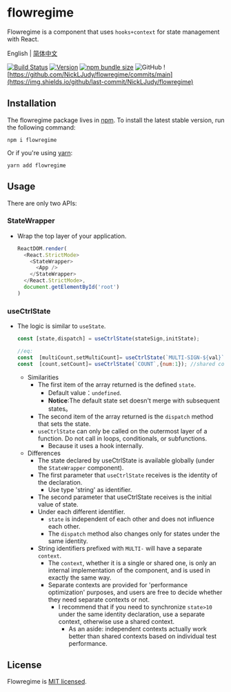 # flowregime

Flowregime is a component that uses `hooks+context` for state management with React.

English | [简体中文](./README-zh_CN.md) 

[![Build Status](https://travis-ci.com/NickLJudy/flowregime.svg?branch=main)](https://travis-ci.com/NickLJudy/flowregime)
[![Version](https://img.shields.io/npm/v/flowregime.svg?maxAge=300&label=version&colorB=007ec6&maxAge=300)](./package.json)
[![npm bundle size](https://img.shields.io/bundlephobia/minzip/flowregime)](https://bundlephobia.com/package/flowregime)
![GitHub](https://img.shields.io/github/license/NickLJudy/flowregime)
![https://github.com/NickLJudy/flowregime/commits/main](https://img.shields.io/github/last-commit/NickLJudy/flowregime)

## Installation

The flowregime package lives in [npm](https://www.npmjs.com/get-npm). To install the latest stable version, run the following command:

```shell
npm i flowregime
```

Or if you're using [yarn](https://classic.yarnpkg.com/en/docs/install/):

```shell
yarn add flowregime
```

## Usage
There are only two APIs:

### StateWrapper
* Wrap the top layer of your application.
  ```js
  ReactDOM.render(
    <React.StrictMode>
      <StateWrapper>
        <App />
      </StateWrapper>
    </React.StrictMode>,
    document.getElementById('root')
  )
  ```

### useCtrlState
* The logic is similar to `useState`.
  ```js
  const [state,dispatch] = useCtrlState(stateSign,initState);
  
  //eq:
  const  [multiCount,setMultiCount]= useCtrlState(`MULTI-SIGN-${val}`); //independent context
  const  [count,setCount]= useCtrlState(`COUNT`,{num:1}); //shared context
  ```
  * Similarities
    * The first item of the array returned is the defined `state`.
      * Default value：`undefined`.
      * **Notice**:The default state set doesn't merge with subsequent states。
    * The second item of the array returned is the `dispatch` method that sets the state.
    * `useCtrlState` can only be called on the outermost layer of a function. Do not call in loops, conditionals, or subfunctions.
      * Because it uses a hook internally.
  * Differences
    * The state declared by useCtrlState is available globally (under the `StateWrapper` component).
    * The first parameter that `useCtrlState` receives is the identity of the declaration.
      * Use type 'string' as identifier.
    * The second parameter that useCtrlState receives is the initial value of state.
    * Under each different identifier.
      * `state` is independent of each other and does not influence each other.
      * The `dispatch` method also changes only for states under the same identity.
    * String identifiers prefixed with `MULTI-` will have a separate `context`.
      * The `context`, whether it is a single or shared one, is only an internal implementation of the component, and is used in exactly the same way.
      * Separate contexts are provided for 'performance optimization' purposes, and users are free to decide whether they need separate contexts or not.
        * I recommend that if you need to synchronize `state>10` under the same identity declaration, use a separate context, otherwise use a shared context.
          * As an aside: independent contexts actually work better than shared contexts based on individual test performance.

## License
Flowregime is [MIT licensed](./LICENSE).